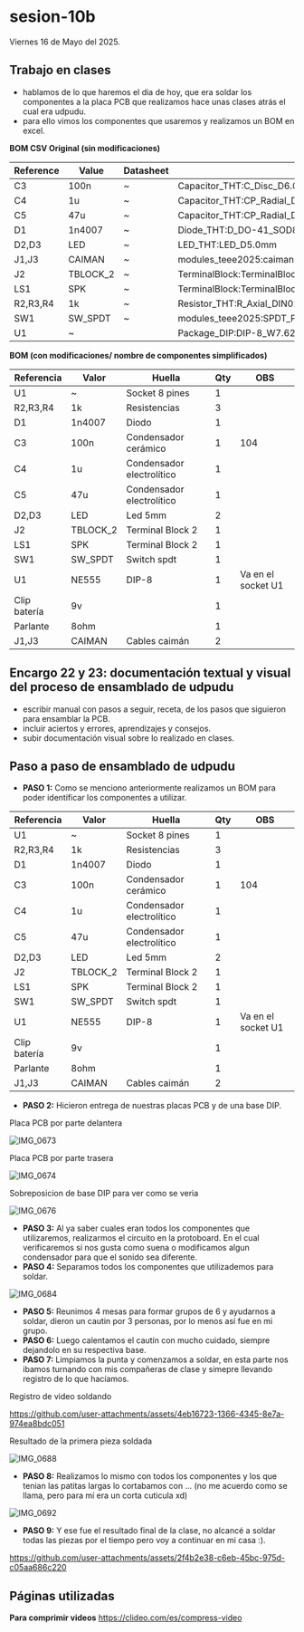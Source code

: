 # sesion-10b

Viernes 16 de Mayo del 2025.

## Trabajo en clases

- hablamos de lo que haremos el dia de hoy, que era soldar los componentes a la placa PCB que realizamos hace unas clases atrás el cual era udpudu.
- para ello vimos los componentes que usaremos y realizamos un BOM en excel.

**BOM CSV Original (sin modificaciones)**

|Reference|Value                        |Datasheet|Footprint                                    |Qty|DNP|
|---------|-----------------------------|---------|---------------------------------------------|---|---|
|C3       |100n                         |~        |Capacitor_THT:C_Disc_D6.0mm_W2.5mm_P5.00mm   |1  |   |
|C4       |1u                           |~        |Capacitor_THT:CP_Radial_D6.3mm_P2.50mm       |1  |   |
|C5       |47u                          |~        |Capacitor_THT:CP_Radial_D6.3mm_P2.50mm       |1  |   |
|D1       |1n4007                       |~        |Diode_THT:D_DO-41_SOD81_P10.16mm_Horizontal  |1  |   |
|D2,D3    |LED                          |~        |LED_THT:LED_D5.0mm                           |2  |   |
|J1,J3    |CAIMAN                       |~        |modules_teee2025:caiman                      |2  |   |
|J2       |TBLOCK_2                     |~        |TerminalBlock:TerminalBlock_MaiXu_MX126-5.0-02P_1x02_P5.00mm|1  |   |
|LS1      |SPK                          |~        |TerminalBlock:TerminalBlock_MaiXu_MX126-5.0-02P_1x02_P5.00mm|1  |   |
|R2,R3,R4 |1k                           |~        |Resistor_THT:R_Axial_DIN0207_L6.3mm_D2.5mm_P10.16mm_Horizontal|3  |   |
|SW1      |SW_SPDT                      |~        |modules_teee2025:SPDT_PCB_small_P2.5mm       |1  |   |
|U1       |~                            |         |Package_DIP:DIP-8_W7.62mm_Socket_LongPads    |1  |   |

**BOM (con modificaciones/ nombre de componentes simplificados)**

|Referencia  |Valor   |Huella                   |Qty|OBS               |
|------------|--------|-------------------------|---|------------------|
|U1          |~       |Socket 8 pines           |1  |                  |
|R2,R3,R4    |1k      |Resistencias             |3  |                  |
|D1          |1n4007  |Diodo                    |1  |                  |
|C3          |100n    |Condensador cerámico     |1  |104               |
|C4          |1u      |Condensador electrolítico|1  |                  |
|C5          |47u     |Condensador electrolítico|1  |                  |
|D2,D3       |LED     |Led 5mm                  |2  |                  |
|J2          |TBLOCK_2|Terminal Block 2         |1  |                  |
|LS1         |SPK     |Terminal Block 2         |1  |                  |
|SW1         |SW_SPDT |Switch spdt              |1  |                  |
|U1          |NE555   |DIP-8                    |1  |Va en el socket U1|
|Clip batería|9v      |                         |1  |                  |
|Parlante    |8ohm    |                         |1  |                  |
|J1,J3       |CAIMAN  |Cables caimán            |2  |                  |

## Encargo 22 y 23: documentación textual y visual del proceso de ensamblado de udpudu

- escribir manual con pasos a seguir, receta, de los pasos que siguieron para ensamblar la PCB.
- incluir aciertos y errores, aprendizajes y consejos.
- subir documentación visual sobre lo realizado en clases.

## Paso a paso de ensamblado de udpudu

- **PASO 1:** Como se menciono anteriormente realizamos un BOM para poder identificar los componentes a utilizar.

|Referencia  |Valor   |Huella                   |Qty|OBS               |
|------------|--------|-------------------------|---|------------------|
|U1          |~       |Socket 8 pines           |1  |                  |
|R2,R3,R4    |1k      |Resistencias             |3  |                  |
|D1          |1n4007  |Diodo                    |1  |                  |
|C3          |100n    |Condensador cerámico     |1  |104               |
|C4          |1u      |Condensador electrolítico|1  |                  |
|C5          |47u     |Condensador electrolítico|1  |                  |
|D2,D3       |LED     |Led 5mm                  |2  |                  |
|J2          |TBLOCK_2|Terminal Block 2         |1  |                  |
|LS1         |SPK     |Terminal Block 2         |1  |                  |
|SW1         |SW_SPDT |Switch spdt              |1  |                  |
|U1          |NE555   |DIP-8                    |1  |Va en el socket U1|
|Clip batería|9v      |                         |1  |                  |
|Parlante    |8ohm    |                         |1  |                  |
|J1,J3       |CAIMAN  |Cables caimán            |2  |                  |

- **PASO 2:** Hicieron entrega de nuestras placas PCB y de una base DIP.

Placa PCB por parte delantera

![IMG_0673](https://github.com/user-attachments/assets/e6cdaadf-e8d6-41fc-ad58-3be27bef1698)

Placa PCB por parte trasera

![IMG_0674](https://github.com/user-attachments/assets/3461efb5-36a6-486c-b73a-44d0007f3209)

Sobreposicion de base DIP para ver como se veria

![IMG_0676](https://github.com/user-attachments/assets/2202dcc7-ec4d-4a49-94d2-00dee0aac6d8)

- **PASO 3:** Al ya saber cuales eran todos los componentes que utilizaremos, realizarmos el circuito en la protoboard. En el cual verificaremos si nos gusta como suena o modificamos algun condensador para que el sonido sea diferente.
- **PASO 4:** Separamos todos los componentes que utilizademos para soldar.

![IMG_0684](https://github.com/user-attachments/assets/ce61f141-ebeb-4b97-b75d-2ee8ddd472cb)

- **PASO 5:** Reunimos 4 mesas para formar grupos de 6 y ayudarnos a soldar, dieron un cautin por 3 personas, por lo menos así fue en mi grupo. 
- **PASO 6:** Luego calentamos el cautín con mucho cuidado, siempre dejandolo en su respectiva base.
- **PASO 7:** Limpiamos la punta y comenzamos a soldar, en esta parte nos ibamos turnando con mis compañeras de clase y simepre llevando registro de lo que hacíamos.

Registro de video soldando

https://github.com/user-attachments/assets/4eb16723-1366-4345-8e7a-974ea8bdc051

Resultado de la primera pieza soldada

![IMG_0688](https://github.com/user-attachments/assets/8a915493-6454-45f7-bd8f-f9d7dfde4c58)

- **PASO 8:** Realizamos lo mismo con todos los componentes y los que tenian las patitas largas lo cortabamos con ... (no me acuerdo como se llama, pero para mí era un corta cuticula xd)

![IMG_0692](https://github.com/user-attachments/assets/41884cbb-ae6d-49df-ae41-321398e0af8f)

- **PASO 9:** Y ese fue el resultado final de la clase, no alcancé a soldar todas las piezas por el tiempo pero voy a continuar en mi casa :). 

https://github.com/user-attachments/assets/2f4b2e38-c6eb-45bc-975d-c05aa686c220

## Páginas utilizadas

**Para comprimir videos** https://clideo.com/es/compress-video
